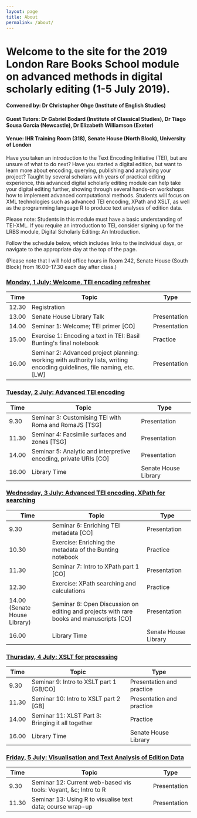 ```yaml
---
layout: page
title: About
permalink: /about/
---
```


# Welcome to the site for the 2019 London Rare Books School module on advanced methods in digital scholarly editing (1-5 July 2019).

#### Convened by: Dr Christopher Ohge (Institute of English Studies)

#### Guest Tutors: Dr Gabriel Bodard (Institute of Classical Studies), Dr Tiago Sousa Garcia (Newcastle), Dr Elizabeth Williamson (Exeter)

#### Venue: IHR Training Room (318), Senate House (North Block), University of London

Have you taken an introduction to the Text Encoding Initiative (TEI), but are unsure of what to do next? Have you started a digital edition, but want to learn more about encoding, querying, publishing and analysing your project? Taught by several scholars with years of practical editing experience, this advanced digital scholarly editing module can help take your digital editing further, showing through several hands-on workshops how to implement advanced computational methods. Students will focus on XML technologies such as advanced TEI encoding, XPath and XSLT, as well as the programming language R to produce text analyses of edition data.


Please note: Students in this module must have a basic understanding of TEI-XML. If you require an introduction to TEI, consider signing up for the LRBS module, Digital Scholarly Editing: An Introduction.

Follow the schedule below, which includes links to the individual days, or navigate to the appropriate day at the top of the page.

(Please note that I will hold office hours in Room 242, Senate House (South Block) from 16.00–17.30 each day after class.)

### [Monday, 1 July: Welcome, TEI encoding refresher](../day1.md)

|Time   | Topic   | Type |
|---|---|---|
|12.30	| Registration | |
| 13.00	  | Senate House Library Talk	| Presentation |
| 14.00 | Seminar 1: Welcome; TEI primer [CO] | Presentation |
| 15.00 | Exercise 1: Encoding a text in TEI: Basil Bunting's final notebook | Practice |
| 16.00 | Seminar 2: Advanced project planning: working with authority lists, writing encoding guidelines, file naming, etc. [LW] | Presentation |

### [Tuesday, 2 July: Advanced TEI encoding](../day2.md)

|Time   | Topic   | Type |
|---|---|---|
|9.30	| Seminar 3: Customising TEI with Roma and RomaJS [TSG] | Presentation |
| 11.30	| Seminar 4: Facsimile surfaces and zones [TSG] | Presentation |
| 14.00 | Seminar 5: Analytic and interpretive encoding, private URIs [CO] | Presentation |
| 16.00   | Library Time   | Senate House Library  |

### [Wednesday, 3 July: Advanced TEI encoding, XPath for searching](../day3.md)

|Time   | Topic   | Type |
|---|---|---|
|9.30	| Seminar 6: Enriching TEI metadata [CO] | Presentation |
| 10.30  | Exercise: Enriching the metadata of the Bunting notebook   |  Practice |
| 11.30	| Seminar 7: Intro to XPath part 1 [CO] | Presentation |
| 12.30   | Exercise: XPath searching and calculations  | Practice  |
| 14.00 (Senate House Library) | Seminar 8: Open Discussion on editing and projects with rare books and manuscripts [CO] | Presentation |
| 16.00  |  Library Time | Senate House Library |

### [Thursday, 4 July: XSLT for processing](../day4.md)

|Time   | Topic   | Type |
|---|---|---|
|9.30	| Seminar 9: Intro to XSLT part 1 [GB/CO] | Presentation and practice |
| 11.30	| Seminar 10: Intro to XSLT part 2 [GB] | Presentation and practice |
| 14.00 | Seminar 11: XLST Part 3: Bringing it all together | Practice |
| 16.00   | Library Time   | Senate House Library  |

### [Friday, 5 July: Visualisation and Text Analysis of Edition Data](../day5.md)

|Time   | Topic   | Type |
|---|---|---|
|9.30	| Seminar 12: Current web-based vis tools: Voyant, &c; Intro to R | Presentation |
| 11.30	| Seminar 13: Using R to visualise text data; course wrap-up | Presentation |
